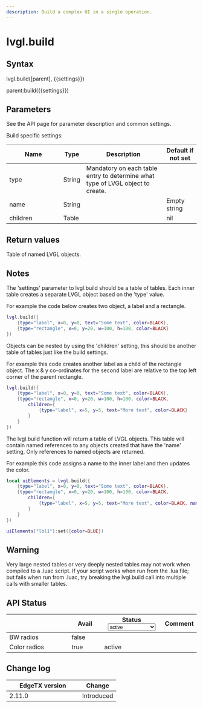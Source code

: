 ```yaml
---
description: Build a complex UI in a single operation.
---
```


# lvgl.build

## Syntax

lvgl.build(\[parent], \{{settings\}})

parent:build(\{{settings\}})

## Parameters

See the API page for parameter description and common settings.

Build specific settings:

<table><thead><tr><th width="127">Name</th><th>Type</th><th>Description</th><th>Default if not set</th></tr></thead><tbody><tr><td>type</td><td>String</td><td>Mandatory on each table entry to determine what type of LVGL object to create.</td><td></td></tr><tr><td>name</td><td>String</td><td></td><td>Empty string</td></tr><tr><td>children</td><td>Table</td><td></td><td>nil</td></tr></tbody></table>

## Return values

Table of named LVGL objects.

## Notes

The 'settings' parameter to lvgl.build should be a table of tables. Each inner table creates a separate LVGL object based on the 'type' value.

For example the code below creates two object, a label and a rectangle.

```lua
lvgl.build({
    {type="label", x=0, y=0, text="Some text", color=BLACK},
    {type="rectangle", x=0, y=20, w=100, h=100, color=BLACK}
})
```

Objects can be nested by using the 'children' setting, this should be another table of tables just like the build settings.

For example this code creates another label as a child of the rectangle object. The x & y co-ordinates for the second label are relative to the top left corner of the parent rectangle.

```lua
lvgl.build({
    {type="label", x=0, y=0, text="Some text", color=BLACK},
    {type="rectangle", x=0, y=20, w=100, h=100, color=BLACK,
        children={
            {type="label", x=5, y=5, text="More text", color=BLACK}
        }
    }
})
```

The lvgl.build function will return a table of LVGL objects. This table will contain named references to any objects created that have the 'name' setting, Only references to named objects are returned.

For example this code assigns a name to the inner label and then updates the color.

```lua
local uiElements = lvgl.build({
    {type="label", x=0, y=0, text="Some text", color=BLACK},
    {type="rectangle", x=0, y=20, w=100, h=100, color=BLACK,
        children={
            {type="label", x=5, y=5, text="More text", color=BLACK, name="lbl1"}
        }
    }
})

uiElements["lbl1"]:set({color=BLUE})
```

## Warning

Very large nested tables or very deeply nested tables may not work when compiled to a .luac script. If your script works when run from the .lua file; but fails when run from .luac, try breaking the lvgl.build call into multiple calls with smaller tables.

## API Status

<table><thead><tr><th width="153"></th><th width="72" data-type="checkbox">Avail</th><th width="145">Status<select><option value="93c8b010d44e45efaec5c0c14d3992ac" label="active" color="blue"></option><option value="7e7074d1164048e3b0b24a02b4300f6c" label="to be depreciated" color="blue"></option></select></th><th>Comment</th></tr></thead><tbody><tr><td>BW radios</td><td>false</td><td></td><td></td></tr><tr><td>Color radios</td><td>true</td><td><span data-option="93c8b010d44e45efaec5c0c14d3992ac">active</span></td><td></td></tr></tbody></table>

## Change log

<table><thead><tr><th width="177">EdgeTX version</th><th>Change</th></tr></thead><tbody><tr><td>2.11.0</td><td>Introduced</td></tr></tbody></table>
